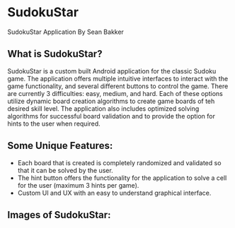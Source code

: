 # SudokuStar
SudokuStar Application By Sean Bakker

## What is SudokuStar?

SudokuStar is a custom built Android application for the classic Sudoku game. 
The application offers multiple intuitive interfaces to interact with the game functionality, and several different buttons to control the game. 
There are currently 3 difficulties: easy, medium, and hard. Each of these options utilize dynamic board creation algorithms to create game boards of teh desired skill level.
The application also includes optimized solving algorithms for successful board validation and to provide the option for hints to the user when required. 

## Some Unique Features:
- Each board that is created is completely randomized and validated so that it can be solved by the user.
- The hint button offers the functionality for the application to solve a cell for the user (maximum 3 hints per game).
- Custom UI and UX with an easy to understand graphical interface. 

## Images of SudokuStar:
